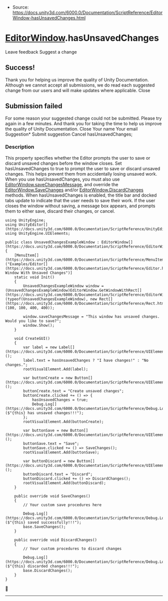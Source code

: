 * Source: https://docs.unity3d.com/6000.0/Documentation/ScriptReference/EditorWindow-hasUnsavedChanges.html

#  [EditorWindow](https://docs.unity3d.com/6000.0/Documentation/ScriptReference/EditorWindow.html).hasUnsavedChanges
Leave feedback
Suggest a change
## Success!
Thank you for helping us improve the quality of Unity Documentation. Although we cannot accept all submissions, we do read each suggested change from our users and will make updates where applicable.
Close
## Submission failed
For some reason your suggested change could not be submitted. Please <a>try again</a> in a few minutes. And thank you for taking the time to help us improve the quality of Unity Documentation.
Close
Your name Your email Suggestion* Submit suggestion
Cancel
hasUnsavedChanges; 
### Description
This property specifies whether the Editor prompts the user to save or discard unsaved changes before the window closes.
Set hasUnsavedChanges to true to prompt the user to save or discard unsaved changes. This helps prevent them from accidentally losing unsaved work. When you use hasUnsavedChanges, you must also use [EditorWindow.saveChangesMessage](https://docs.unity3d.com/6000.0/Documentation/ScriptReference/EditorWindow-saveChangesMessage.html), and override the [EditorWindow.SaveChanges](https://docs.unity3d.com/6000.0/Documentation/ScriptReference/EditorWindow.SaveChanges.html) and/or [EditorWindow.DiscardChanges](https://docs.unity3d.com/6000.0/Documentation/ScriptReference/EditorWindow.DiscardChanges.html) methods. When hasUnsavedChanges is enabled, the title bar and docked tabs update to indicate that the user needs to save their work. If the user closes the window without saving, a message box appears, and prompts them to either save, discard their changes, or cancel. 
```
using UnityEngine;
using UnityEditor[](https://docs.unity3d.com/6000.0/Documentation/ScriptReference/UnityEditor.html);
using UnityEngine.UIElements;

public class UnsavedChangesExampleWindow : EditorWindow[](https://docs.unity3d.com/6000.0/Documentation/ScriptReference/EditorWindow.html)
{
    [MenuItem[](https://docs.unity3d.com/6000.0/Documentation/ScriptReference/MenuItem.html)("Examples/Editor[](https://docs.unity3d.com/6000.0/Documentation/ScriptReference/Editor.html) Window With Unsaved Changes")]
    static void Init()
    {
        UnsavedChangesExampleWindow window = (UnsavedChangesExampleWindow)EditorWindow.GetWindowWithRect[](https://docs.unity3d.com/6000.0/Documentation/ScriptReference/EditorWindow.GetWindowWithRect.html)(typeof(UnsavedChangesExampleWindow), new Rect[](https://docs.unity3d.com/6000.0/Documentation/ScriptReference/Rect.html)(100, 100, 400, 400));

        window.saveChangesMessage = "This window has unsaved changes. Would you like to save?";
        window.Show();
    }

    void CreateGUI()
    {
        var label = new Label[](https://docs.unity3d.com/6000.0/Documentation/ScriptReference/UIElements.Label.html)();
        label.text = hasUnsavedChanges ? "I have changes!" : "No changes.";
        rootVisualElement.Add(label);

        var buttonCreate = new Button[](https://docs.unity3d.com/6000.0/Documentation/ScriptReference/UIElements.Button.html)();
        buttonCreate.text = "Create unsaved changes";
        buttonCreate.clicked += () => {
            hasUnsavedChanges = true;
            Debug.Log[](https://docs.unity3d.com/6000.0/Documentation/ScriptReference/Debug.Log.html)($"{this} has unsaved changes!!!");
        };
        rootVisualElement.Add(buttonCreate);

        var buttonSave = new Button[](https://docs.unity3d.com/6000.0/Documentation/ScriptReference/UIElements.Button.html)();
        buttonSave.text = "Save";
        buttonSave.clicked += () => SaveChanges();
        rootVisualElement.Add(buttonSave);

        var buttonDiscard = new Button[](https://docs.unity3d.com/6000.0/Documentation/ScriptReference/UIElements.Button.html)();
        buttonDiscard.text = "Discard";
        buttonDiscard.clicked += () => DiscardChanges();
        rootVisualElement.Add(buttonDiscard);
    }

    public override void SaveChanges()
    {
        // Your custom save procedures here

        Debug.Log[](https://docs.unity3d.com/6000.0/Documentation/ScriptReference/Debug.Log.html)($"{this} saved successfully!!!");
        base.SaveChanges();
    }

    public override void DiscardChanges()
    {
        // Your custom procedures to discard changes

        Debug.Log[](https://docs.unity3d.com/6000.0/Documentation/ScriptReference/Debug.Log.html)($"{this} discarded changes!!!");
        base.DiscardChanges();
    }
}

```

* * *
